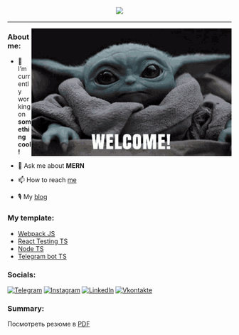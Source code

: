<p align="center">
  <img src="https://readme-typing-svg.demolab.com/?lines=Hi,+I'm+Pavloging;FullStack+Developer;4%2B+years+of+coding+experience;Always+learning+new+things&font=Fira+Code&center=true&width=440&height=45&color=f75c7e&vCenter=true&pause=1000&size=24" />
</p>

<hr />

<p align="right">
    <img align="right" width="450" src="https://github.com/pavloging/pavloging/blob/main/welcome.gif">
</p>

### About me:

- 🔭 I’m currently working on **something cool !**

- 💬 Ask me about **MERN**

- 📫 How to reach <a href="https://t.me/pavloging">me</a>

- 🎙 My <a href="https://t.me/pavloging_way">blog</a>

### My template:
<ul>
  <li><a href="https://github.com/pavloging/webpack-ts-template">Webpack JS</a></li>
  <li><a href="https://github.com/pavloging/react-testing-ts-template">React Testing TS</a></li>
  <li><a href="https://github.com/pavloging/node-ts-template">Node TS</a></li>
  <li><a href="https://github.com/pavloging/bot-ts-template">Telegram bot TS</a></li>
</ul>

### Socials:

[![Telegram](https://img.shields.io/badge/-Telegram-090909?style=for-the-badge&logo=telegram&logoColor=27A0D9)](https://t.me/pavloging)
[![Instagram](https://img.shields.io/badge/-Instagram-090909?style=for-the-badge&logo=instagram&logoColor=B4068E)](https://www.instagram.com/pavloging)
[![LinkedIn](https://img.shields.io/badge/-LinkedIn-090909?style=for-the-badge&logo=linkedin&logoColor=007BB6)](https://www.linkedin.com/in/pavlogingg)
[![Vkontakte](https://img.shields.io/badge/-Vkontakte-090909?style=for-the-badge&logo=Vk&logoColor=4F7DB3)](https://vk.com/pavloging)

### Summary:

Посмотреть резюме в <a href="http://d.zaix.ru/AkFW.pdf" target="_blank">PDF</a>

